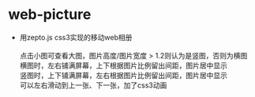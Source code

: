 # web-picture
<ul>
<li>用zepto.js css3实现的移动web相册</li><br>
点击小图可查看大图，图片高度/图片宽度 > 1.2则认为是竖图，否则为横图<br>
横图时，左右铺满屏幕，上下根据图片比例留出间距，图片居中显示<br>
竖图时，上下铺满屏幕，左右根据图片比例留出间距，图片居中显示<br>
可以左右滑动到上一张、下一张，加了css3动画
</ul>
